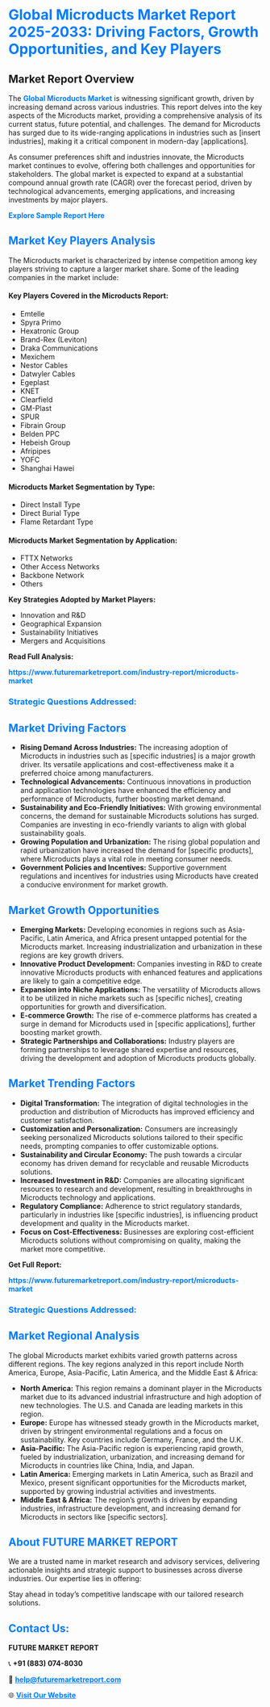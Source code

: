 <h1 style="color: #007BFF;">Global Microducts Market Report 2025-2033: Driving Factors, Growth Opportunities, and Key Players</h1>

<section id="overview">
<h2>Market Report Overview</h2>
<p>The <a href="https://www.futuremarketreport.com/industry-report/microducts-market" style="color: #007BFF; text-decoration: none;"><strong>Global Microducts Market</strong></a> is witnessing significant growth, driven by increasing demand across various industries. This report delves into the key aspects of the Microducts market, providing a comprehensive analysis of its current status, future potential, and challenges. The demand for Microducts has surged due to its wide-ranging applications in industries such as [insert industries], making it a critical component in modern-day [applications].</p>
<p>As consumer preferences shift and industries innovate, the Microducts market continues to evolve, offering both challenges and opportunities for stakeholders. The global market is expected to expand at a substantial compound annual growth rate (CAGR) over the forecast period, driven by technological advancements, emerging applications, and increasing investments by major players.</p>
</section>

<section id="overview">
<p><a href="https://www.futuremarketreport.com/request-sample/reportId=27323" style="color: #007BFF; text-decoration: none;"><strong>Explore Sample Report Here</strong></a></p>
</section>

<section id="key-players">
<h2 style="color: #007BFF;">Market Key Players Analysis</h2>
<p>The Microducts market is characterized by intense competition among key players striving to capture a larger market share. Some of the leading companies in the market include:</p>
<h4>Key Players Covered in the Microducts Report:</h4>
<ul><li>Emtelle</li><li>Spyra Primo</li><li>Hexatronic Group</li><li>Brand-Rex (Leviton)</li><li>Draka Communications</li><li>Mexichem</li><li>Nestor Cables</li><li>Datwyler Cables</li><li>Egeplast</li><li>KNET</li><li>Clearfield</li><li>GM-Plast</li><li>SPUR</li><li>Fibrain Group</li><li>Belden PPC</li><li>Hebeish Group</li><li>Afripipes</li><li>YOFC</li><li>Shanghai Hawei</li></ul>
<h4>Microducts Market Segmentation by Type:</h4>
<ul><li>Direct Install Type</li><li>Direct Burial Type</li><li>Flame Retardant Type</li></ul>

<h4>Microducts Market Segmentation by Application:</h4>
<ul><li>FTTX Networks</li><li>Other Access Networks</li><li>Backbone Network</li><li>Others</li></ul>
<p><strong>Key Strategies Adopted by Market Players:</strong></p>
<ul>
<li>Innovation and R&D</li>
<li>Geographical Expansion</li>
<li>Sustainability Initiatives</li>
<li>Mergers and Acquisitions</li>
</ul>
</section>

<section>
<p><strong>Read Full Analysis: </strong></p><a href="https://www.futuremarketreport.com/industry-report/microducts-market" style="color: #007BFF; text-decoration: none;"><strong>https://www.futuremarketreport.com/industry-report/microducts-market</strong></a>
<h3 style="color: #007BFF;">Strategic Questions Addressed:</h3>
</section>

<section id="driving-factors">
<h2 style="color: #007BFF;">Market Driving Factors</h2>
<ul>
<li><strong>Rising Demand Across Industries:</strong> The increasing adoption of Microducts in industries such as [specific industries] is a major growth driver. Its versatile applications and cost-effectiveness make it a preferred choice among manufacturers.</li>
<li><strong>Technological Advancements:</strong> Continuous innovations in production and application technologies have enhanced the efficiency and performance of Microducts, further boosting market demand.</li>
<li><strong>Sustainability and Eco-Friendly Initiatives:</strong> With growing environmental concerns, the demand for sustainable Microducts solutions has surged. Companies are investing in eco-friendly variants to align with global sustainability goals.</li>
<li><strong>Growing Population and Urbanization:</strong> The rising global population and rapid urbanization have increased the demand for [specific products], where Microducts plays a vital role in meeting consumer needs.</li>
<li><strong>Government Policies and Incentives:</strong> Supportive government regulations and incentives for industries using Microducts have created a conducive environment for market growth.</li>
</ul>
</section>

<section id="growth-opportunities">
<h2 style="color: #007BFF;">Market Growth Opportunities</h2>
<ul>
<li><strong>Emerging Markets:</strong> Developing economies in regions such as Asia-Pacific, Latin America, and Africa present untapped potential for the Microducts market. Increasing industrialization and urbanization in these regions are key growth drivers.</li>
<li><strong>Innovative Product Development:</strong> Companies investing in R&D to create innovative Microducts products with enhanced features and applications are likely to gain a competitive edge.</li>
<li><strong>Expansion into Niche Applications:</strong> The versatility of Microducts allows it to be utilized in niche markets such as [specific niches], creating opportunities for growth and diversification.</li>
<li><strong>E-commerce Growth:</strong> The rise of e-commerce platforms has created a surge in demand for Microducts used in [specific applications], further boosting market growth.</li>
<li><strong>Strategic Partnerships and Collaborations:</strong> Industry players are forming partnerships to leverage shared expertise and resources, driving the development and adoption of Microducts products globally.</li>
</ul>
</section>

<section id="trending-factors">
<h2 style="color: #007BFF;">Market Trending Factors</h2>
<ul>
<li><strong>Digital Transformation:</strong> The integration of digital technologies in the production and distribution of Microducts has improved efficiency and customer satisfaction.</li>
<li><strong>Customization and Personalization:</strong> Consumers are increasingly seeking personalized Microducts solutions tailored to their specific needs, prompting companies to offer customizable options.</li>
<li><strong>Sustainability and Circular Economy:</strong> The push towards a circular economy has driven demand for recyclable and reusable Microducts solutions.</li>
<li><strong>Increased Investment in R&D:</strong> Companies are allocating significant resources to research and development, resulting in breakthroughs in Microducts technology and applications.</li>
<li><strong>Regulatory Compliance:</strong> Adherence to strict regulatory standards, particularly in industries like [specific industries], is influencing product development and quality in the Microducts market.</li>
<li><strong>Focus on Cost-Effectiveness:</strong> Businesses are exploring cost-efficient Microducts solutions without compromising on quality, making the market more competitive.</li>
</ul>
</section>

<section>
<p><strong>Get Full Report: </strong></p><a href="https://www.futuremarketreport.com/industry-report/microducts-market" style="color: #007BFF; text-decoration: none;"><strong>https://www.futuremarketreport.com/industry-report/microducts-market</strong></a>
<h3 style="color: #007BFF;">Strategic Questions Addressed:</h3>
</section>


<section id="regional-analysis">
<h2 style="color: #007BFF;">Market Regional Analysis</h2>
<p>The global Microducts market exhibits varied growth patterns across different regions. The key regions analyzed in this report include North America, Europe, Asia-Pacific, Latin America, and the Middle East & Africa:</p>
<ul>
<li><strong>North America:</strong> This region remains a dominant player in the Microducts market due to its advanced industrial infrastructure and high adoption of new technologies. The U.S. and Canada are leading markets in this region.</li>
<li><strong>Europe:</strong> Europe has witnessed steady growth in the Microducts market, driven by stringent environmental regulations and a focus on sustainability. Key countries include Germany, France, and the U.K.</li>
<li><strong>Asia-Pacific:</strong> The Asia-Pacific region is experiencing rapid growth, fueled by industrialization, urbanization, and increasing demand for Microducts in countries like China, India, and Japan.</li>
<li><strong>Latin America:</strong> Emerging markets in Latin America, such as Brazil and Mexico, present significant opportunities for the Microducts market, supported by growing industrial activities and investments.</li>
<li><strong>Middle East & Africa:</strong> The region’s growth is driven by expanding industries, infrastructure development, and increasing demand for Microducts in sectors like [specific sectors].</li>
</ul>
</section>

<footer>
<h2 style="color: #007BFF;">About FUTURE MARKET REPORT</h2>
<p>We are a trusted name in market research and advisory services, delivering actionable insights and strategic support to businesses across diverse industries. Our expertise lies in offering:</p>

<p>Stay ahead in today’s competitive landscape with our tailored research solutions.</p>

<h2 style="color: #007BFF;">Contact Us:</h2>
<p><strong>FUTURE MARKET REPORT</strong></p>
<p>📞 <strong>+91 (883) 074-8030</strong></p>
<p>📧 <strong><a href="mailto:help@futuremarketreport.com" style="color: #007BFF;">help@futuremarketreport.com</a></strong></p>
<p>🌐 <strong><a href="https://www.futuremarketreport.com/" style="color: #007BFF;">Visit Our Website</a></strong></p>
</footer>
